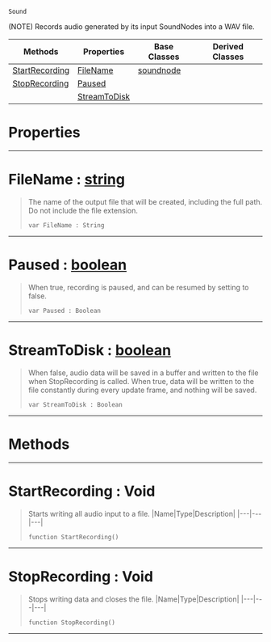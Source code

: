  `Sound`

(NOTE) Records audio generated by its input SoundNodes into a WAV file.

|Methods|Properties|Base Classes|Derived Classes|
|---|---|---|---|
|[ StartRecording](https://github.com/zeroengineteam/ZeroDocs/blob/master/code_reference/class_reference/recordingnode.markdown#startrecording-void)|[ FileName](https://github.com/zeroengineteam/ZeroDocs/blob/master/code_reference/class_reference/recordingnode.markdown#filename-zero-engine-doc)|[soundnode](https://github.com/zeroengineteam/ZeroDocs/blob/master/code_reference/class_reference/soundnode.markdown)| |
|[ StopRecording](https://github.com/zeroengineteam/ZeroDocs/blob/master/code_reference/class_reference/recordingnode.markdown#stoprecording-void)|[ Paused](https://github.com/zeroengineteam/ZeroDocs/blob/master/code_reference/class_reference/recordingnode.markdown#paused-zero-engine-docum)| | |
| |[ StreamToDisk](https://github.com/zeroengineteam/ZeroDocs/blob/master/code_reference/class_reference/recordingnode.markdown#streamtodisk-zero-engine)| | |


 #  Properties


---  
 #  FileName : [string](https://github.com/zeroengineteam/ZeroDocs/blob/master/code_reference/nada_base_types/string.markdown)

> The name of the output file that will be created, including the full path. Do not include the file extension.
> ``` lang=cpp, name=Nada
> var FileName : String


---  
 #  Paused : [boolean](https://github.com/zeroengineteam/ZeroDocs/blob/master/code_reference/nada_base_types/boolean.markdown)

> When true, recording is paused, and can be resumed by setting to false.
> ``` lang=cpp, name=Nada
> var Paused : Boolean


---  
 #  StreamToDisk : [boolean](https://github.com/zeroengineteam/ZeroDocs/blob/master/code_reference/nada_base_types/boolean.markdown)

> When false, audio data will be saved in a buffer and written to the file when StopRecording is called. When true, data will be written to the file constantly during every update frame, and nothing will be saved.
> ``` lang=cpp, name=Nada
> var StreamToDisk : Boolean


---  
 #  Methods


---  
 #  StartRecording : Void

> Starts writing all audio input to a file.
> |Name|Type|Description|
> |---|---|---|
> ``` lang=cpp, name=Nada
> function StartRecording()
> ``` 


---  
 #  StopRecording : Void

> Stops writing data and closes the file.
> |Name|Type|Description|
> |---|---|---|
> ``` lang=cpp, name=Nada
> function StopRecording()
> ``` 


---  
 

 